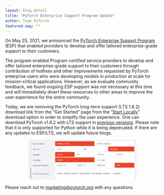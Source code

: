 ```yaml
---
layout: blog_detail
title: "PyTorch Enterprise Support Program Update"
author: Team PyTorch
featured-img: ""
---
```


On May 25, 2021, we announced the [PyTorch Enterprise Support Program](https://pytorch.org/blog/announcing-pytorch-enterprise/) (ESP) that enabled providers to develop and offer tailored enterprise-grade support to their customers.

The program enabled Program certified service providers to develop and offer tailored enterprise-grade support to their customers through contribution of hotfixes and other improvements requested by PyTorch enterprise users who were developing models in production at scale for mission-critical applications. However, as we evaluate community feedback, we found ongoing ESP support was not necessary at this time and will immediately divert these resources to other areas to improve the user experience for the entire community.

Today, we are removing the PyTorch long-term support (LTS 1.8.2) download link from the “Get Started” page from the “[Start Locally](https://pytorch.org/get-started/locally/)” download option in order to simplify the user experience. One can download PyTorch v1.8.2 with LTS support in [previous versions](/get-started/previous-versions/#v182-with-lts-support). Please note that it is only supported for Python while it is being deprecated. If there are any updates to ESP/LTS, we will update future blogs.

<p align="center">
  <img src="/assets/images/Pytorch-Enterprise-Support-Img1.png" width="70%">
</p>

Please reach out to [marketing@pytorch.org](mailto:marketing@pytorch.org) with any questions.
